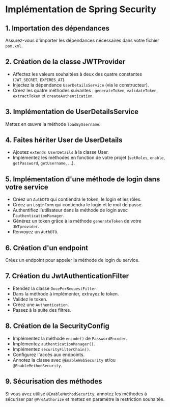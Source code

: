 # Implémentation de Spring Security

## 1. Importation des dépendances

Assurez-vous d'importer les dépendances nécessaires dans votre fichier `pom.xml`.

## 2. Création de la classe JWTProvider

- Affectez les valeurs souhaitées à deux des quatre constantes (`JWT_SECRET`, `EXPIRES_AT`).
- Injectez la dépendance `UserDetailsService` (via le constructeur).
- Créez les quatre méthodes suivantes : `generateToken`, `validateToken`, `extractToken` et `createAuthentication`.

## 3. Implémentation de UserDetailsService

Mettez en œuvre la méthode `loadByUsername`.

## 4. Faites hériter User de UserDetails

- Ajoutez `extends UserDetails` à la classe User.
- Implémentez les méthodes en fonction de votre projet (`setRoles`, `enable`, `getPassword`, `getUsername`, ...).

## 5. Implémentation d'une méthode de login dans votre service

- Créez un `AuthDTO` qui contiendra le token, le login et les rôles.
- Créez un `LoginForm` qui contiendra le login et le mot de passe.
- Authentifiez l'utilisateur dans la méthode de login avec l'`authenticationManager`.
- Générez un token grâce à la méthode `generateToken` de votre `JWTprovider`.
- Renvoyez un `AuthDTO`.

## 6. Création d'un endpoint

Créez un endpoint pour appeler la méthode de login du service.

## 7. Création du JwtAuthenticationFilter

- Etendez la classe `OncePerRequestFilter`.
- Dans la méthode à implémenter, extrayez le token.
- Validez le token.
- Créez une `Authentication`.
- Passez à la suite des filtres.

## 8. Création de la SecurityConfig

- Implémentez la méthode `encode()` de `PasswordEncoder`.
- Implémentez `authenticationManager()`.
- Implémentez `securityFilterChain()`.
- Configurez l'accès aux endpoints.
- Annotez la classe avec `@EnableWebSecurity` et/ou `@EnableMethodSecurity`.

## 9. Sécurisation des méthodes

Si vous avez utilisé `@EnableMethodSecurity`, annotez les méthodes à sécuriser par `@PreAuthorize` et mettez en paramètre la restriction souhaitée.